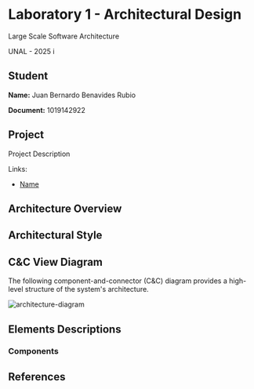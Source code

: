 # Laboratory 1 - Architectural Design

Large Scale Software Architecture

UNAL - 2025 i

## Student

**Name:** Juan Bernardo Benavides Rubio

**Document:** 1019142922

## Project

Project Description

Links:

- [Name](url)

## Architecture Overview



## Architectural Style


## C&C View Diagram

The following component-and-connector (C&C) diagram provides a high-level structure of the system's architecture.

![architecture-diagram]()

## Elements Descriptions

### Components



## References

